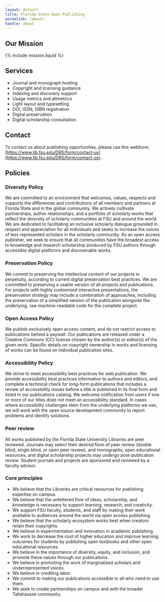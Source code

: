 ```yaml
---
layout: default
title: Florida State Open Publishing
permalink: /about/
handle: about
---
```


## Our Mission

{% include mission.liquid %}

## Services
- Journal and monograph hosting
- Copyright and licensing guidance
- Indexing and discovery support
- Usage metrics and altmetrics 
- Light layout and typesetting
- DOI, ISSN, ISBN registration
- Digital preservation
- Digital scholarship consultation

## Contact

To contact us about publishing opportunities, please use this webform: [https://www.lib.fsu.edu/DRS/form/contact-us](https://www.lib.fsu.edu/DRS/form/contact-us).

## Policies 

### Diversity Policy
We are committed to an environment that welcomes, values, respects and supports the differences and contributions of all members and partners at Florida State and in the global community. We actively cultivate partnerships, author relationships, and a portfolio of scholarly works that reflect the diversity of scholarly communities at FSU and around the world. We are dedicated to facilitating an inclusive scholarly dialogue grounded in respect and appreciation for all individuals and seeks to increase the voices of less represented scholars in the scholarly community. As an open access publisher, we seek to ensure that all communities have the broadest access to knowledge and research scholarship produced by FSU authors through accessible digital platforms and discoverable works.

### Preservation Policy

We commit to preserving the intellectual content of our projects in perpetuity, according to current digital preservation best practices. We are committed to preserving a usable version of all projects and publications. For projects with highly customized interactive presentations, the preservation strategy may include a combination of approaches, including the preservation of a simplified version of the publication alongside the underlying, raw machine-readable code for the complete project. 

### Open Access Policy
We publish exclusively open access content, and do not restrict access to publications behind a paywall. Our publications are released under a Creative Commons (CC) license chosen by the author(s) or editor(s) of the given work. Specific details on copyright ownership in works and licensing of works can be found on individual publication sites.

### Accessibility Policy
We strive to meet accessibility best practices for web publication. We provide accessibility best practices information to authors and editors, and complete a technical check for long-form publications that includes a review of accessibility issues before a title is published in its final form and listed in our publications catalog. We welcome notification from users if one or more of our titles does not meet an accessibility standard. In cases where accessibility challenges stem from the underlying platforms we use, we will work with the open source development community to report problems and identify solutions.

### Peer review 

All works published by the Florida State University Libraries are peer reviewed. Journals may select their desired form of peer review (double blind, single blind, or open peer review), and monographs, open educational resources, and digital scholarship projects may undergo post-publication review. Student journals and projects are sponsored and reviewed by a faculty advisor.

### Core principles 
- We believe that the Libraries are critical resources for publishing expertise on campus.
- We believe that the unfettered flow of ideas, scholarship, and knowledge is necessary to support learning, research, and creativity.
- We support FSU faculty, students, and staff by making their work available to audiences around the world via open access publishing.
- We believe that the scholarly ecosystem works best when creators retain their copyrights. 
- We believe in experimentation and innovation in academic publishing.
- We work to decrease the cost of higher education and improve learning outcomes for students by publishing open textbooks and other open educational resources.
- We believe in the importance of diversity, equity, and inclusion, and promote these values through our publications.
- We believe in promoting the work of marginalized scholars and underrepresented voices.
- We believe in crediting labor.
- We commit to making our publications accessible to all who need to use them.
- We seek to create partnerships on campus and with the broader Tallahassee community.

